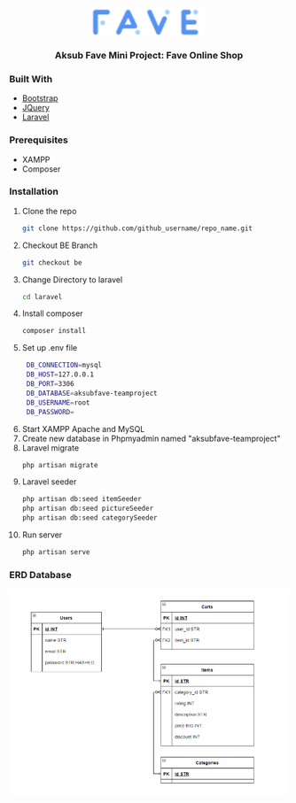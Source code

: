 

<br />
<p align="center">
  <a href="https://github.com/astriddwrn/aksubFave-teamProject/">
    <img src="public/Assets/logo-website.png" alt="Logo" height="50px">
  </a>

  <h3 align="center">Aksub Fave Mini Project: Fave Online Shop</h3>

</p>

### Built With
* [Bootstrap](https://getbootstrap.com)
* [JQuery](https://jquery.com)
* [Laravel](https://laravel.com)

### Prerequisites
* XAMPP
* Composer

### Installation

1. Clone the repo
   ```sh
   git clone https://github.com/github_username/repo_name.git
   ```
2. Checkout BE Branch
   ```sh
   git checkout be
   ```
3. Change Directory to laravel
   ```sh
   cd laravel
   ```
4. Install composer
   ```sh
   composer install
   ```
5. Set up .env file
   ```sh
    DB_CONNECTION=mysql
    DB_HOST=127.0.0.1
    DB_PORT=3306
    DB_DATABASE=aksubfave-teamproject
    DB_USERNAME=root
    DB_PASSWORD=
   ``` 
6. Start XAMPP Apache and MySQL
7. Create new database in Phpmyadmin named "aksubfave-teamproject"
8. Laravel migrate
    ```sh
   php artisan migrate
   ```
9. Laravel seeder
    ```sh
    php artisan db:seed itemSeeder
    php artisan db:seed pictureSeeder
    php artisan db:seed categorySeeder
   ```
10. Run server
    ```sh
    php artisan serve
    ```
    
### ERD Database
<img src="public/Assets/erd.png">
